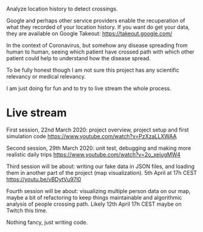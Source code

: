 Analyze location history to detect crossings.

Google and perhaps other service providers enable the recuperation of what they
recorded of your location history. If you want do get your data, they are
available on Google Takeout: https://takeout.google.com/

In the context of Coronavirus, but somehow any disease spreading from human
to human, seeing which patient have crossed path with which other patient could
help to understand how the disease spread.

To be fully honest though I am not sure this project has any scientific
relevancy or medical relevancy.

I am just doing for fun and to try to live stream the whole process.

Live stream
===

First session, 22nd March 2020: project overview, project setup and
first simulation code  https://www.youtube.com/watch?v=PzXzaLLXWAA


Second session, 29th March 2020: unit test, debugging and making more
realistic daily trips
https://www.youtube.com/watch?v=2o_xeiugMW4

Third session will be about: writing our fake data in JSON files, and
loading them in another part of the project (map visualization).
5th April at 17h CEST https://youtu.be/vBDytVu97l0

Fourth session will be about: visualizing multiple person data on our
map, maybe a bit of refactoring to keep things maintainable and
algorithmic analysis of people crossing path. Likely 12th April 17h CEST
maybe on Twitch this time.

Nothing fancy, just writing code.

